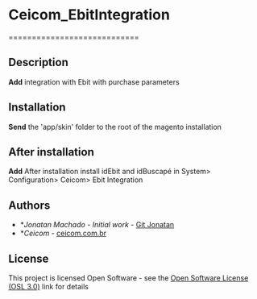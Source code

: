 # Ceicom_EbitIntegration
============================

## Description

**Add** integration with Ebit with purchase parameters

## Installation

**Send** the 'app/skin' folder to the root of the magento installation

## After installation

**Add** After installation install idEbit and idBuscapé in
System> Configuration> Ceicom> Ebit Integration


## Authors

* **Jonatan Machado* - *Initial work* - [Git Jonatan](https://github.com/JonatanM)
* **Ceicom* - [ceicom.com.br](http://www.ceicom.com.br/)

## License

This project is licensed Open Software - see the [Open Software License (OSL 3.0)](http://opensource.org/licenses/osl-3.0.php) link for details
